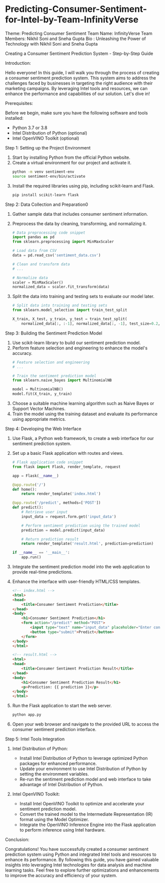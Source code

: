 # Predicting-Consumer-Sentiment-for-Intel-by-Team-InfinityVerse
Theme: Predicting Consumer Sentiment
Team Name: InfinityVerse
Team Members: Nikhil Soni and Sneha Gupta
Bio : Unleashing the Power of Technology with Nikhil Soni and Sneha Gupta

Creating a Consumer Sentiment Prediction System - Step-by-Step Guide

Introduction:

Hello everyone! In this guide, I will walk you through the process of creating a consumer sentiment prediction system. This system aims to address the challenges faced by businesses in targeting the right audience with their marketing campaigns. By leveraging Intel tools and resources, we can enhance the performance and capabilities of our solution. Let's dive in!

Prerequisites:

Before we begin, make sure you have the following software and tools installed:
- Python 3.7 or 3.8
- Intel Distribution of Python (optional)
- Intel OpenVINO Toolkit (optional)

Step 1: Setting up the Project Environment

1. Start by installing Python from the official Python website.
2. Create a virtual environment for our project and activate it.
   ```bash
   python -m venv sentiment-env
   source sentiment-env/bin/activate
   ```
3. Install the required libraries using pip, including scikit-learn and Flask.
   ```bash
   pip install scikit-learn flask
   ```
Step 2: Data Collection and Preparation0

1. Gather sample data that includes consumer sentiment information.
2. Preprocess the data by cleaning, transforming, and normalizing it.
   ```python
   # Data preprocessing code snippet
   import pandas as pd
   from sklearn.preprocessing import MinMaxScaler

   # Load data from CSV
   data = pd.read_csv('sentiment_data.csv')

   # Clean and transform data
   # ...

   # Normalize data
   scaler = MinMaxScaler()
   normalized_data = scaler.fit_transform(data)
   ```
3. Split the data into training and testing sets to evaluate our model later.

   ```python
   # Split data into training and testing sets
   from sklearn.model_selection import train_test_split

   X_train, X_test, y_train, y_test = train_test_split(
       normalized_data[:, :-1], normalized_data[:, -1], test_size=0.2, random_state=42)
   ```

Step 3: Building the Sentiment Prediction Model

1. Use scikit-learn library to build our sentiment prediction model.
2. Perform feature selection and engineering to enhance the model's accuracy.
   ```python
   # Feature selection and engineering
   # ...

   # Train the sentiment prediction model
   from sklearn.naive_bayes import MultinomialNB

   model = MultinomialNB()
   model.fit(X_train, y_train)
   ```
3. Choose a suitable machine learning algorithm such as Naive Bayes or Support Vector Machines.
4. Train the model using the training dataset and evaluate its performance using appropriate metrics.

Step 4: Developing the Web Interface

1. Use Flask, a Python web framework, to create a web interface for our sentiment prediction system.
2. Set up a basic Flask application with routes and views.
   ```python
   # Flask application code snippet
   from flask import Flask, render_template, request

   app = Flask(__name__)

   @app.route('/')
   def home():
       return render_template('index.html')

   @app.route('/predict', methods=['POST'])
   def predict():
       # Retrieve user input
       input_data = request.form.get('input_data')

       # Perform sentiment prediction using the trained model
       prediction = model.predict(input_data)

       # Return prediction result
       return render_template('result.html', prediction=prediction)

   if __name__ == '__main__':
       app.run()
   ```
3. Integrate the sentiment prediction model into the web application to provide real-time predictions.

4. Enhance the interface with user-friendly HTML/CSS templates.

   ```html
   <!-- index.html -->
   <html>
   <head>
       <title>Consumer Sentiment Prediction</title>
   </head>
   <body>
       <h1>Consumer Sentiment Prediction</h1>
       <form action="/predict" method="POST">
           <input type="text" name="input_data" placeholder="Enter consumer data" required>
           <button type="submit">Predict</button>
       </form>
   </body>
   </html>
   ```

   ```html
   <!-- result.html -->
   <html>
   <head>
       <title>Consumer Sentiment Prediction Result</title>
   </head>
   <body>
       <h1>Consumer Sentiment Prediction Result</h1>
       <p>Prediction: {{ prediction }}</p>
   </body>
   </html>
   ```
5. Run the Flask application to start the web server.
   ```bash
   python app.py
   ```
6. Open your web browser and navigate to the provided URL to access the consumer sentiment prediction interface.



Step 5: Intel Tools Integration

1. Intel Distribution of Python:
   - Install Intel Distribution of Python to leverage optimized Python packages for enhanced performance.
   - Update your environment to use Intel Distribution of Python by setting the environment variables.
   - Re-run the sentiment prediction model and web interface to take advantage of Intel Distribution of Python.

2. Intel OpenVINO Toolkit:
   - Install Intel OpenVINO Toolkit to optimize and accelerate your sentiment prediction model.
   - Convert the trained model to the Intermediate Representation (IR) format using the Model Optimizer.
   - Integrate the OpenVINO Inference Engine into the Flask application to perform inference using Intel hardware.

Conclusion:

Congratulations! You have successfully created a consumer sentiment prediction system using Python and integrated Intel tools and resources to enhance its performance. By following this guide, you have gained valuable insights into leveraging Intel technologies for data analysis and machine learning tasks. Feel free to explore further optimizations and enhancements to improve the accuracy and efficiency of your system.
